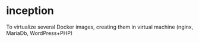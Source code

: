 # inception
To virtualize several Docker images, creating them in virtual machine (nginx, MariaDb, WordPress+PHP)
